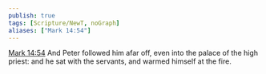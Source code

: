 ```yaml
---
publish: true
tags: [Scripture/NewT, noGraph]
aliases: ["Mark 14:54"]
---
```

[Mark 14:54](https://churchofjesuschrist.org/study/scriptures/nt/mark/14?lang=eng&id=p54#p54) And Peter followed him afar off, even into the palace of the high priest: and he sat with the servants, and warmed himself at the fire.
